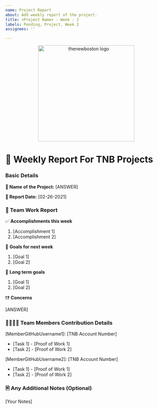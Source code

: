 ```yaml
---
name: Project Report
about: Add weekly report of the project.
title: <Project Name> - Week - 2
labels: Pending, Project, Week 2
assignees: ''

---
```

<p align="center">
  <img alt="thenewboston logo" src="https://raw.githubusercontent.com/thenewboston-developers/Activity-Reports/master/images/thenewboston-primary.svg" width="300">
</p>

# 📝 Weekly Report For TNB Projects


### Basic Details

**🧪 Name of the Project:** [ANSWER]
 
**📅 Report Date:** [02-26-2021]

 
### 📜 Team Work Report
✅ **Accomplishments this week** 
 
 1. [Accomplishment 1]
 2. [Accomplishment 2]
 <!-- Add Extra Information if Required -->
 
🚩 **Goals for next week**
 
 1. [Goal 1]
 2. [Goal 2]
 
🔭 **Long term goals** 
  
 1. [Goal 1]
 2. [Goal 2]
 
❗❓ **Concerns** 
  
[ANSWER]

### 👨‍💻👩‍💻 Team Members Contribution Details 
[MemberGitHubUsername1]: [TNB Account Number]
* [Task 1] - [Proof of Work 1]
* [Task 2] - [Proof of Work 2]

[MemberGitHubUsername2]: [TNB Account Number]
* [Task 1] - [Proof of Work 1]
* [Task 2] - [Proof of Work 2]

### 🖹 Any Additional Notes (Optional)

[Your Notes]
